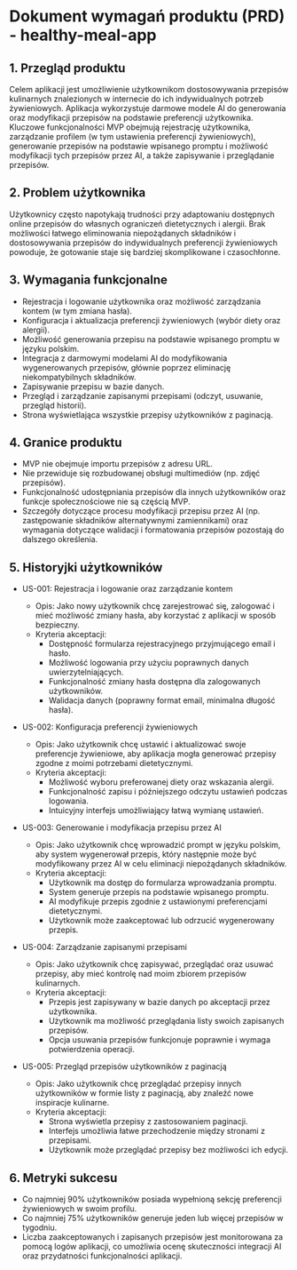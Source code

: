 # Dokument wymagań produktu (PRD) - healthy-meal-app

## 1. Przegląd produktu
Celem aplikacji jest umożliwienie użytkownikom dostosowywania przepisów kulinarnych znalezionych w internecie do ich indywidualnych potrzeb żywieniowych. Aplikacja wykorzystuje darmowe modele AI do generowania oraz modyfikacji przepisów na podstawie preferencji użytkownika. Kluczowe funkcjonalności MVP obejmują rejestrację użytkownika, zarządzanie profilem (w tym ustawienia preferencji żywieniowych), generowanie przepisów na podstawie wpisanego promptu i możliwość modyfikacji tych przepisów przez AI, a także zapisywanie i przeglądanie przepisów.

## 2. Problem użytkownika
Użytkownicy często napotykają trudności przy adaptowaniu dostępnych online przepisów do własnych ograniczeń dietetycznych i alergii. Brak możliwości łatwego eliminowania niepożądanych składników i dostosowywania przepisów do indywidualnych preferencji żywieniowych powoduje, że gotowanie staje się bardziej skomplikowane i czasochłonne.

## 3. Wymagania funkcjonalne
- Rejestracja i logowanie użytkownika oraz możliwość zarządzania kontem (w tym zmiana hasła).
- Konfiguracja i aktualizacja preferencji żywieniowych (wybór diety oraz alergii).
- Możliwość generowania przepisu na podstawie wpisanego promptu w języku polskim.
- Integracja z darmowymi modelami AI do modyfikowania wygenerowanych przepisów, głównie poprzez eliminację niekompatybilnych składników.
- Zapisywanie przepisu w bazie danych.
- Przegląd i zarządzanie zapisanymi przepisami (odczyt, usuwanie, przegląd historii).
- Strona wyświetlająca wszystkie przepisy użytkowników z paginacją.

## 4. Granice produktu
- MVP nie obejmuje importu przepisów z adresu URL.
- Nie przewiduje się rozbudowanej obsługi multimediów (np. zdjęć przepisów).
- Funkcjonalność udostępniania przepisów dla innych użytkowników oraz funkcje społecznościowe nie są częścią MVP.
- Szczegóły dotyczące procesu modyfikacji przepisu przez AI (np. zastępowanie składników alternatywnymi zamiennikami) oraz wymagania dotyczące walidacji i formatowania przepisów pozostają do dalszego określenia.

## 5. Historyjki użytkowników
- US-001: Rejestracja i logowanie oraz zarządzanie kontem
  - Opis: Jako nowy użytkownik chcę zarejestrować się, zalogować i mieć możliwość zmiany hasła, aby korzystać z aplikacji w sposób bezpieczny.
  - Kryteria akceptacji:
    - Dostępność formularza rejestracyjnego przyjmującego email i hasło.
    - Możliwość logowania przy użyciu poprawnych danych uwierzytelniających.
    - Funkcjonalność zmiany hasła dostępna dla zalogowanych użytkowników.
    - Walidacja danych (poprawny format email, minimalna długość hasła).

- US-002: Konfiguracja preferencji żywieniowych
  - Opis: Jako użytkownik chcę ustawić i aktualizować swoje preferencje żywieniowe, aby aplikacja mogła generować przepisy zgodne z moimi potrzebami dietetycznymi.
  - Kryteria akceptacji:
    - Możliwość wyboru preferowanej diety oraz wskazania alergii.
    - Funkcjonalność zapisu i późniejszego odczytu ustawień podczas logowania.
    - Intuicyjny interfejs umożliwiający łatwą wymianę ustawień.

- US-003: Generowanie i modyfikacja przepisu przez AI
  - Opis: Jako użytkownik chcę wprowadzić prompt w języku polskim, aby system wygenerował przepis, który następnie może być modyfikowany przez AI w celu eliminacji niepożądanych składników.
  - Kryteria akceptacji:
    - Użytkownik ma dostęp do formularza wprowadzania promptu.
    - System generuje przepis na podstawie wpisanego promptu.
    - AI modyfikuje przepis zgodnie z ustawionymi preferencjami dietetycznymi.
    - Użytkownik może zaakceptować lub odrzucić wygenerowany przepis.

- US-004: Zarządzanie zapisanymi przepisami
  - Opis: Jako użytkownik chcę zapisywać, przeglądać oraz usuwać przepisy, aby mieć kontrolę nad moim zbiorem przepisów kulinarnych.
  - Kryteria akceptacji:
    - Przepis jest zapisywany w bazie danych po akceptacji przez użytkownika.
    - Użytkownik ma możliwość przeglądania listy swoich zapisanych przepisów.
    - Opcja usuwania przepisów funkcjonuje poprawnie i wymaga potwierdzenia operacji.

- US-005: Przegląd przepisów użytkowników z paginacją
  - Opis: Jako użytkownik chcę przeglądać przepisy innych użytkowników w formie listy z paginacją, aby znaleźć nowe inspiracje kulinarne.
  - Kryteria akceptacji:
    - Strona wyświetla przepisy z zastosowaniem paginacji.
    - Interfejs umożliwia łatwe przechodzenie między stronami z przepisami.
    - Użytkownik może przeglądać przepisy bez możliwości ich edycji.

## 6. Metryki sukcesu
- Co najmniej 90% użytkowników posiada wypełnioną sekcję preferencji żywieniowych w swoim profilu.
- Co najmniej 75% użytkowników generuje jeden lub więcej przepisów w tygodniu.
- Liczba zaakceptowanych i zapisanych przepisów jest monitorowana za pomocą logów aplikacji, co umożliwia ocenę skuteczności integracji AI oraz przydatności funkcjonalności aplikacji. 